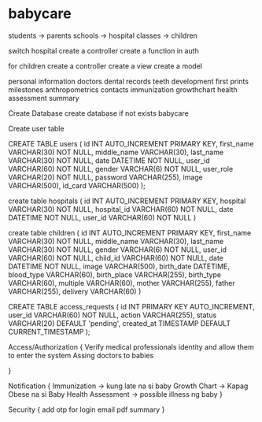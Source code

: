 # babycare



students -> parents
schools -> hospital
classes -> children

switch hospital
create a controller
create a function in auth 

for children
create a controller
create a view
create a model

personal information
doctors
dental records
teeth development
first prints
milestones
anthropometrics
contacts
immunization
growthchart
health assessment
summary



Create Database
create database if not exists babycare

Create user table

CREATE TABLE users (
    id INT AUTO_INCREMENT PRIMARY KEY,
    first_name VARCHAR(30) NOT NULL,
    middle_name VARCHAR(30),
    last_name VARCHAR(30) NOT NULL,
    date DATETIME NOT NULL,
    user_id VARCHAR(60) NOT NULL,
    gender VARCHAR(6) NOT NULL,
    user_role VARCHAR(20) NOT NULL,
    password VARCHAR(255),
	image VARCHAR(500),
	id_card VARCHAR(500)
);

create table hospitals (
 	id INT AUTO_INCREMENT PRIMARY KEY,
 	hospital VARCHAR(30) NOT NULL,
	hospital_id VARCHAR(60) NOT NULL,
	date DATETIME NOT NULL,
	user_id VARCHAR(60) NOT NULL
)

create table children (
 	id INT AUTO_INCREMENT PRIMARY KEY,
 	first_name VARCHAR(30) NOT NULL,
    middle_name VARCHAR(30),
    last_name VARCHAR(30) NOT NULL,
	gender VARCHAR(6) NOT NULL,
	user_id VARCHAR(60) NOT NULL,
	child_id VARCHAR(60) NOT NULL,
	date DATETIME NOT NULL,
	image VARCHAR(500),
	birth_date DATETIME,
	blood_type VARCHAR(60),
	birth_place VARCHAR(255),
	birth_type VARCHAR(60),
	multiple VARCHAR(60),
	mother VARCHAR(255),
	father VARCHAR(255),
	delivery VARCHAR(60)
)

CREATE TABLE access_requests (
    id INT PRIMARY KEY AUTO_INCREMENT,
    user_id VARCHAR(60) NOT NULL,
    action VARCHAR(255),
    status VARCHAR(20) DEFAULT 'pending',
    created_at TIMESTAMP DEFAULT CURRENT_TIMESTAMP
);


Access/Authorization {
Verify medical professionals identity and allow them to enter the system
Assing doctors to babies

}

Notification {
	Immunization -> kung late na si baby
	Growth Chart -> Kapag Obese na si Baby
	Health Assessment -> possible illness ng baby
}

Security {
	add otp for login
	email pdf summary
}